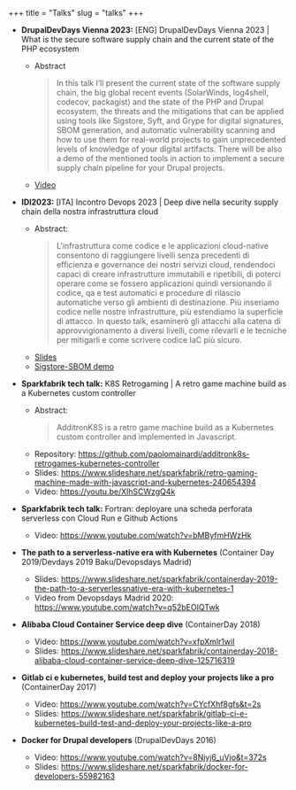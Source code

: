 +++
title = "Talks"
slug = "talks"
+++
* **DrupalDevDays Vienna 2023:** [ENG] DrupalDevDays Vienna 2023 | What is the secure software supply chain and the current state of the PHP ecosystem
  * Abstract
    > In this talk I’ll present the current state of the software supply chain, the big global recent events (SolarWinds, log4shell, codecov, packagist) and the state of the PHP and Drupal ecosystem, the threats and the mitigations that can be applied using tools like Sigstore, Syft, and Grype for digital signatures, SBOM generation, and automatic vulnerability scanning and how to use them for real-world projects to gain unprecedented levels of knowledge of your digital artifacts. 
There will be also a demo of the mentioned tools in action to implement a secure supply chain pipeline for your Drupal projects.
  * [Video](https://www.youtube.com/watch?v=yYJggfjysU4&t=1s&ab_channel=DrupalAustria)

* **IDI2023:** [ITA] Incontro Devops 2023 | Deep dive nella security supply chain della nostra infrastruttura cloud
  * Abstract:
    > L'infrastruttura come codice e le applicazioni cloud-native consentono di raggiungere livelli senza precedenti di efficienza e governance dei nostri servizi cloud, rendendoci capaci di creare infrastrutture immutabili e ripetibili, di poterci operare come se fossero applicazioni quindi versionando il codice, qa e test automatici e procedure di rilascio automatiche verso gli ambienti di destinazione. Più inseriamo codice nelle nostre infrastrutture, più estendiamo la superficie di attacco. In questo talk, esaminerò gli attacchi alla catena di approvvigionamento a diversi livelli, come rilevarli e le tecniche per mitigarli e come scrivere codice IaC più sicuro.
  * [Slides](/talks/idi2023-supply-chain-iac.pdf)
  * [Sigstore-SBOM demo](https://github.com/paolomainardi/idi2023-sigstore-demo)

* **Sparkfabrik tech talk:** K8S Retrogaming | A retro game machine build as a Kubernetes custom controller
  * Abstract:
    > AdditronK8S is a retro game machine build as a Kubernetes custom controller and implemented in Javascript.
  * Repository: https://github.com/paolomainardi/additronk8s-retrogames-kubernetes-controller
  * Slides: https://www.slideshare.net/sparkfabrik/retro-gaming-machine-made-with-javascript-and-kubernetes-240654394
  * Video: https://youtu.be/XlhSCWzgQ4k
* **Sparkfabrik tech talk:** Fortran: deployare una scheda perforata serverless con Cloud Run e Github Actions
  * Video: https://www.youtube.com/watch?v=bMByfmHWzHk
* **The path to a serverless-native era with Kubernetes** (Container Day 2019/Devdays 2019 Baku/Devopsdays Madrid)
  * Slides: https://www.slideshare.net/sparkfabrik/containerday-2019-the-path-to-a-serverlessnative-era-with-kubernetes-1
  * Video from Devopsdays Madrid 2020: https://www.youtube.com/watch?v=q52bEOIQTwk
* **Alibaba Cloud Container Service deep dive** (ContainerDay 2018)
  * Video: https://www.youtube.com/watch?v=xfpXmlr1wiI
  * Slides: https://www.slideshare.net/sparkfabrik/containerday-2018-alibaba-cloud-container-service-deep-dive-125716319
* **Gitlab ci e kubernetes, build test and deploy your projects like a pro** (ContainerDay 2017)
  * Video: https://www.youtube.com/watch?v=CYcfXhf8gfs&t=2s
  * Slides: https://www.slideshare.net/sparkfabrik/gitlab-ci-e-kubernetes-build-test-and-deploy-your-projects-like-a-pro
* **Docker for Drupal developers** (DrupalDevDays 2016)
  * Video: https://www.youtube.com/watch?v=8Njyj6_uVjo&t=372s
  * Slides: https://www.slideshare.net/sparkfabrik/docker-for-developers-55982163


